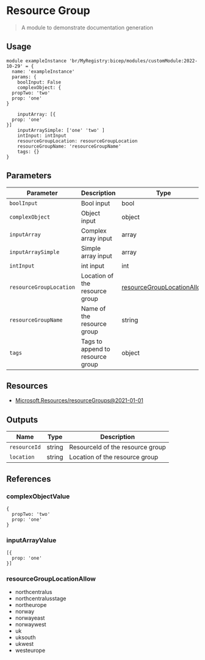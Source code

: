 # Resource Group

> A module to demonstrate documentation generation

## Usage

```bicep
module exampleInstance 'br/MyRegistry:bicep/modules/customModule:2022-10-29' = {
  name: 'exampleInstance'
  params: {
    boolInput: False
    complexObject: {
  propTwo: 'two'
  prop: 'one'
}

    inputArray: [{
  prop: 'one'
}]
    inputArraySimple: ['one' 'two' ]
    intInput: intInput
    resourceGroupLocation: resourceGroupLocation
    resourceGroupName: 'resourceGroupName'
    tags: {}
}

```

## Parameters

| Parameter | Description | Type | Default |
| --- | --- | --- | --- |
| `boolInput` | Bool input | bool | False |
| `complexObject` | Object input | object | [complexObjectValue](#complexobjectvalue) |
| `inputArray` | Complex array input | array | [inputArrayValue](#inputarrayvalue) |
| `inputArraySimple` | Simple array input | array | ['one' 'two' ] |
| `intInput` | int input | int |  |
| `resourceGroupLocation` | Location of the resource group | [resourceGroupLocationAllow](#resourcegrouplocationallow) |  |
| `resourceGroupName` | Name of the resource group | string |  |
| `tags` | Tags to append to resource group | object | {} |

## Resources

- [Microsoft.Resources/resourceGroups@2021-01-01](https://learn.microsoft.com/en-us/azure/templates/microsoft.resources/2021-01-01/resourcegroups)

## Outputs

| Name | Type | Description |
| --- | --- | --- |
| `resourceId` | string | ResourceId of the resource group |
| `location` | string | Location of the resource group |

## References

### complexObjectValue

```bicep
{
  propTwo: 'two'
  prop: 'one'
}

```

### inputArrayValue

```bicep
[{
  prop: 'one'
}]
```

### resourceGroupLocationAllow

- northcentralus
- northcentralusstage
- northeurope
- norway
- norwayeast
- norwaywest
- uk
- uksouth
- ukwest
- westeurope